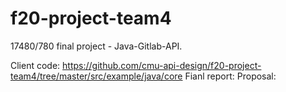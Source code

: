 # f20-project-team4

17480/780 final project - Java-Gitlab-API.

Client code: https://github.com/cmu-api-design/f20-project-team4/tree/master/src/example/java/core
Fianl report: 
Proposal: 
